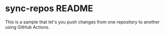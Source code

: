 # sync-repos README

This is a sample that let's you push changes from one repository to another using GitHub Actions.